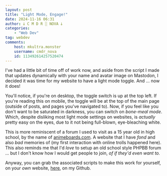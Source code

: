 ```yaml
---
layout: post
title: "Light Mode, Engage!"
date: 2024-11-16 06:31
author: 𐕣 C M D R ░ NOVA 𐕣
categories:
    - "Web Dev"
tag: webdev
comments:
    host: mkultra.monster
    username: cmdr_nova
    id: 113492614257520474
---
```

I've had a little bit of time off of work now, and aside from the script I made that updates dynamically with your name and avatar image on Mastodon, I decided it was time for my website to have a light mode toggle. And ... now it does!

You'll notice, if you're on desktop, the toggle switch is up at the top left. If you're reading this on mobile, the toggle will be at the top of the main page (outside of posts, and pages you've navigated to). Now, if you feel like you don't want to be saturated in darkness, you can switch on *bone-meal mode*. Which, despite disliking most light mode settings on websites, is *actually* pretty easy on the eyes, due to it not being full-blown, eye-bleaching white.

This is more reminiscent of a forum I used to visit as a 15 year old in high school, by the name of <a href="https://web.archive.org/web/20020324043350/http://animeboards.com/" target="_blank">animeboards.com</a>. A website that I have *fond* and also *bad* memories of (my first interaction with online trolls happened here). This also reminds me that I'd *love* to setup an old school style PHPBB forum ... but I don't know how I would get people to join, *of if they'd even want to.*

Anyway, you can grab the associated scripts to make this work for yourself, on your *own* website, <a href="https://github.com/cmdr-nova/light_mode_toggle" target="_blank">here</a>, on my Github.